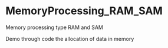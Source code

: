 # MemoryProcessing_RAM_SAM
Memory processing type RAM and SAM

Demo through code the allocation of data in memory
